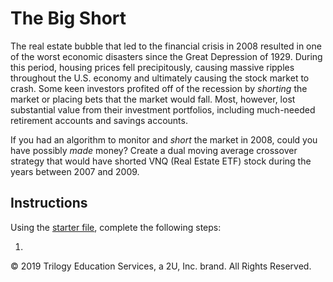# The Big Short

The real estate bubble that led to the financial crisis in 2008 resulted in one of the worst economic disasters since the Great Depression of 1929. During this period, housing prices fell precipitously, causing massive ripples throughout the U.S. economy and ultimately causing the stock market to crash. Some keen investors profited off of the recession by *shorting* the market or placing bets that the market would fall. Most, however, lost substantial value from their investment portfolios, including much-needed retirement accounts and savings accounts.

If you had an algorithm to monitor and *short* the market in 2008, could you have possibly *made* money? Create a dual moving average crossover strategy that would have shorted VNQ (Real Estate ETF) stock during the years between 2007 and 2009.

## Instructions

Using the [starter file](), complete the following steps:

1. 


© 2019 Trilogy Education Services, a 2U, Inc. brand. All Rights Reserved.
